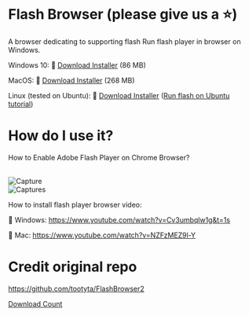 # Flash Browser  (please give us a :star:)
A browser dedicating to supporting flash
Run flash player in browser on Windows.
 
Windows 10:
:link: [Download Installer](https://github.com/radubirsan/FlashBrowser/releases) (86 MB) 

MacOS:
:link: [Download Installer](https://github.com/radubirsan/FlashBrowser/releases/tag/v0.2) (268 MB) 

Linux (tested on Ubuntu):
:link: [Download Installer](https://github.com/radubirsan/FlashBrowser/releases/tag/v0.01) ([Run flash on Ubuntu tutorial](https://flash.pm/2021/09/23/run-flash-player-on-linux-ubuntu-with-flashbrowser-in-14-steps/)) 

# How do I use it?
How to Enable Adobe Flash Player on Chrome Browser?

<br/>![Capture](https://wethegeek.com/wp-content/uploads/2021/07/Adobe-Flash-Player.png)
<br/>![Captures](https://images-na.ssl-images-amazon.com/images/I/A1p%2BBYQK5BL.png)

How to install flash player browser video:

:movie_camera: Windows:
https://www.youtube.com/watch?v=Cv3umbqlw1g&t=1s

:movie_camera: Mac:
https://www.youtube.com/watch?v=NZFzMEZ9l-Y

# Credit original repo
https://github.com/tootyta/FlashBrowser2

[Download Count](https://hanadigital.github.io/grev/?user=radubirsan&repo=FlashBrowser2)
